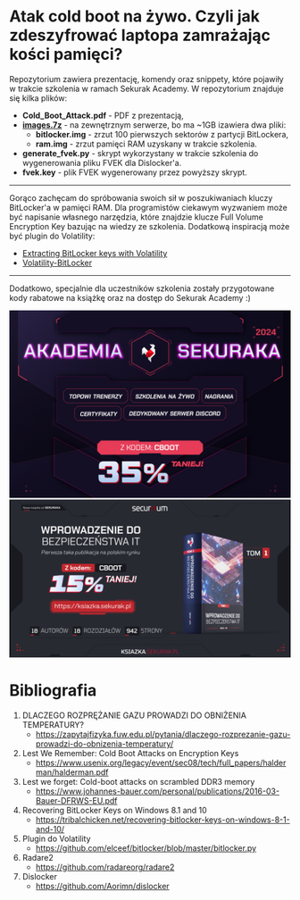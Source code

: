 # Atak cold boot na żywo. Czyli jak zdeszyfrować laptopa zamrażając kości pamięci?
Repozytorium zawiera prezentację, komendy oraz snippety, które pojawiły w trakcie szkolenia w ramach Sekurak Academy.
W repozytorium znajduje się kilka plików:
- **Cold_Boot_Attack.pdf** - PDF z prezentacją,
- [**images.7z**](https://leftarcode.com/coldboot/images.7z) - na zewnętrznym serwerze, bo ma ~1GB izawiera dwa pliki:
    - **bitlocker.img** - zrzut 100 pierwszych sektorów z partycji BitLockera,
    - **ram.img** - zrzut pamięci RAM uzyskany w trakcie szkolenia.
- **generate_fvek.py** - skrypt wykorzystany w trakcie szkolenia do wygenerowania pliku FVEK dla Dislocker'a.
- **fvek.key** - plik FVEK wygenerowany przez powyższy skrypt.

---

Gorąco zachęcam do spróbowania swoich sił w poszukiwaniach kluczy BitLocker'a w pamięci RAM.
Dla programistów ciekawym wyzwaniem może być napisanie własnego narzędzia, które znajdzie klucze Full Volume Encryption Key bazując na wiedzy ze szkolenia.
Dodatkową inspiracją może być plugin do Volatility:
- [Extracting BitLocker keys with Volatility](https://tribalchicken.net/extracting-bitlocker-keys-with-volatility-part-1-poc/)
- [Volatility-BitLocker](https://github.com/breppo/Volatility-BitLocker/blob/master/bitlocker.py)

---

Dodatkowo, specjalnie dla uczestników szkolenia zostały przygotowane kody rabatowe na książkę oraz na dostęp do Sekurak Academy :)

![Sekurak Academy](assets/sekurak_academy.jpg)
![Książka Wprowadzenie do bezpieczeństwa IT](assets/ksiazka.png)

# Bibliografia
1. DLACZEGO ROZPRĘŻANIE GAZU PROWADZI DO OBNIŻENIA TEMPERATURY?
    - https://zapytajfizyka.fuw.edu.pl/pytania/dlaczego-rozprezanie-gazu-prowadzi-do-obnizenia-temperatury/
2. Lest We Remember: Cold Boot Attacks on Encryption Keys
    - https://www.usenix.org/legacy/event/sec08/tech/full_papers/halderman/halderman.pdf
3. Lest we forget: Cold-boot attacks on scrambled DDR3 memory
    - https://www.johannes-bauer.com/personal/publications/2016-03-Bauer-DFRWS-EU.pdf
4. Recovering BitLocker Keys on Windows 8.1 and 10
    - https://tribalchicken.net/recovering-bitlocker-keys-on-windows-8-1-and-10/
5. Plugin do Volatility
    - https://github.com/elceef/bitlocker/blob/master/bitlocker.py
6. Radare2
    - https://github.com/radareorg/radare2
7. Dislocker
    - https://github.com/Aorimn/dislocker
